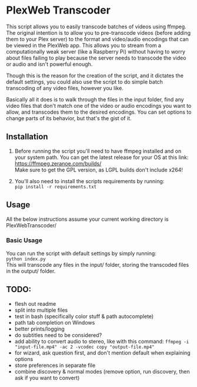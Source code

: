 # PlexWeb Transcoder

This script allows you to easily transcode batches of videos using ffmpeg. The original intention is to allow you to pre-transcode videos (before adding them to your Plex server) to the format and video/audio encodings that can be viewed in the PlexWeb app. This allows you to stream from a computationally weak server (like a Raspberry Pi) without having to worry about files failing to play because the server needs to transcode the video or audio and isn't powerful enough.

Though this is the reason for the creation of the script, and it dictates the default settings, you could also use the script to do simple batch transcoding of any video files, however you like.

Basically all it does is to walk through the files in the input folder, find any video files that don't match one of the video or audio encodings you want to allow, and transcodes them to the desired encodings. You can set options to change parts of its behavior, but that's the gist of it.

## Installation

1. Before running the script you'll need to have ffmpeg installed and on your system path. You can get the latest release for your OS at this link:  
https://ffmpeg.zeranoe.com/builds/  
Make sure to get the GPL version, as LGPL builds don't include x264!

2. You'll also need to install the scripts requirements by running:  
`pip install -r requirements.txt`

## Usage

All the below instructions assume your current working directory is PlexWebTranscoder/

### Basic Usage

You can run the script with default settings by simply running:  
`python index.py`  
This will transcode any files in the input/ folder, storing the transcoded files in the output/ folder.

## TODO:
- flesh out readme
- split into multiple files
- test in bash (specifically color stuff & path autocomplete)
- path tab completion on Windows
- better prints/logging
- do subtitles need to be considered?
- add ability to convert audio to stereo, like with this command: `ffmpeg -i "input-file.mp4" -ac 2 -vcodec copy "output-file.mp4"`
- for wizard, ask question first, and don't mention default when explaining options
- store preferences in separate file
- combine discovery & normal modes (remove option, run discovery, then ask if you want to convert)
